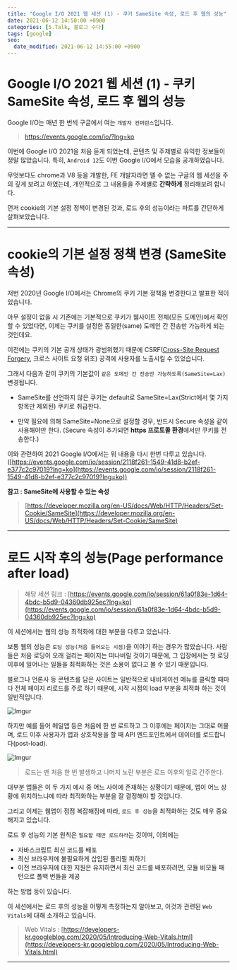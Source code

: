 ```yaml
---
title: "Google I/O 2021 웹 세션 (1) - 쿠키 SameSite 속성, 로드 후 웹의 성능"
date: 2021-06-12 14:50:00 +0900
categories: [5.Talk, 블로그 수다]
tags: [google]
seo:
  date_modified: 2021-06-12 14:55:00 +0900
---
```

# **Google I/O 2021 웹 세션 (1) - 쿠키 SameSite 속성, 로드 후 웹의 성능**


Google I/O는 매년 한 번씩 구글에서 여는 `개발자 컨퍼런스`입니다.

> https://events.google.com/io/?lng=ko


이번에 Google I/O 2021을 처음 듣게 되었는데, 콘텐츠 및 주제별로 유익한 정보들이 정말 많았습니다. 특히, `Android 12`도 이번 Google I/O에서 모습을 공개하였습니다.

무엇보다도 chrome과 V8 등을 개발한, FE 개발자라면 뗄 수 없는 구글의 웹 세션을 주의 깊게 보려고 하였는데, 개인적으로 그 내용들을 주제별로 **간략하게** 정리해보려 합니다.

먼저 cookie의 기본 설정 정책이 변경된 것과, 로드 후의 성능이라는 파트를 간단하게 살펴보았습니다.

---
# cookie의 기본 설정 정책 변경 (SameSite 속성)
저번 2020년 Google I/O에서는 Chrome의 쿠키 기본 정책을 변경한다고 발표한 적이 있습니다.

아무 설정이 없을 시 기존에는 기본적으로 쿠키가 웹사이트 전체(모든 도메인)에서 확인할 수 있었다면, 이제는 쿠키를 설정한 동일한(same) 도메인 간 전송만 가능하게 되는 것인데요.

이전에는 쿠키의 기본 공개 상태가 광범위했기 때문에 CSRF([Cross-Site Request Forgery](https://ko.wikipedia.org/wiki/%EC%82%AC%EC%9D%B4%ED%8A%B8_%EA%B0%84_%EC%9A%94%EC%B2%AD_%EC%9C%84%EC%A1%B0), 크로스 사이트 요청 위조) 공격에 사용자를 노출시킬 수 있었습니다.

그래서 다음과 같이 쿠키의 기본값이 `같은 도메인 간 전송만 가능하도록(SameSite=Lax)` 변경됩니다.
- SameSite를 선언하지 않은 쿠키는 default로 SameSite=Lax(Strict에서 몇 가지 항목만 제외된) 쿠키로 취급한다.

- 만약 필요에 의해 SameSite=None으로 설정할 경우, 반드시 Secure 속성을 같이 사용해야만 한다. (Secure 속성이 추가되면 **https 프로토콜 환경**에서만 쿠키를 전송한다.)

이와 관련하여 2021 Google I/O에서는 위 내용을 다시 한번 다루고 있습니다. ([https://events.google.com/io/session/2118f261-1549-41d8-b2ef-e377c2c97019?lng=ko](https://events.google.com/io/session/2118f261-1549-41d8-b2ef-e377c2c97019?lng=ko))

**참고 : SameSite에 사용할 수 있는 속성**
> [https://developer.mozilla.org/en-US/docs/Web/HTTP/Headers/Set-Cookie/SameSite](https://developer.mozilla.org/en-US/docs/Web/HTTP/Headers/Set-Cookie/SameSite)

---

# 로드 시작 후의 성능(Page performance after load)
> 해당 세션 링크 : [https://events.google.com/io/session/61a0f83e-1d64-4bdc-b5d9-04360db925ec?lng=ko](https://events.google.com/io/session/61a0f83e-1d64-4bdc-b5d9-04360db925ec?lng=ko)

이 세션에서는 웹의 성능 최적화에 대한 부분을 다루고 있습니다.

보통 웹의 성능은 `로딩 성능(처음 들어오는 시점)`을 이야기 하는 경우가 많았습니다. 사람들은 처음 로딩이 오래 걸리는 페이지는 떠나버릴 것이기 때문에, 그 입장에서는 첫 로딩 이후에 일어나는 일들을 최적화하는 것은 소용이 없다고 볼 수 있기 때문입니다.

블로그나 언론사 등 콘텐츠를 담은 사이트는 일반적으로 내비게이션 메뉴를 클릭할 때마다 전체 페이지 리로드를 주로 하기 때문에, 시작 시점의 load 부분을 최적화 하는 것이 일반적입니다.

![Imgur](https://i.imgur.com/lcoTNIY.png)

하지만 예를 들어 메일앱 등은 처음에 한 번 로드하고 그 이후에는 페이지는 그대로 머물며, 로드 이후 사용자가 앱과 상호작용을 할 때 API 엔드포인트에서 데이터를 로드합니다(post-load).

![Imgur](https://i.imgur.com/4fdflJr.png)
> 로드는 맨 처음 한 번 발생하고 나머지 노란 부분은 로드 이후의 일로 간주한다.

대부분 앱들은 이 두 가지 예시 중 어느 사이에 존재하는 상황이기 때문에, 앱이 어느 상황에 위치하느냐에 따라 최적화하는 부분을 잘 결정해야 할 것입니다.

그리고 이제는 웹앱이 점점 복잡해짐에 따라, `로드 후 성능`을 최적화하는 것도 매우 중요해지고 있습니다.

로드 후 성능의 기본 원칙은 `필요할 때만 로드하라`는 것이며, 이외에는
- 자바스크립트 최신 코드를 배포
- 최신 브라우저에 불필요하게 삽입된 폴리필 피하기
- 이전 브라우저에 대한 지원은 유지하면서 최신 코드를 배포하려면, 모듈 비모듈 패턴으로 폴백 번들을 제공

하는 방법 등이 있습니다.

이 세션에서는 로드 후의 성능을 어떻게 측정하는지 알아보고, 이것과 관련된 `Web Vitals`에 대해 소개하고 있습니다.
> Web Vitals : [https://developers-kr.googleblog.com/2020/05/Introducing-Web-Vitals.html](https://developers-kr.googleblog.com/2020/05/Introducing-Web-Vitals.html)

---
